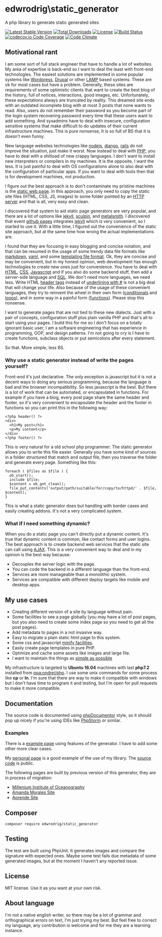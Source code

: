 edwrodrig\static_generator
========
A php library to generate static generated sites

[![Latest Stable Version](https://poser.pugx.org/edwrodrig/static_generator/v/stable)](https://packagist.org/packages/edwrodrig/static_generator)
[![Total Downloads](https://poser.pugx.org/edwrodrig/static_generator/downloads)](https://packagist.org/packages/edwrodrig/static_generator)
[![License](https://poser.pugx.org/edwrodrig/static_generator/license)](https://packagist.org/packages/edwrodrig/static_generator)
[![Build Status](https://travis-ci.org/edwrodrig/static_generator.svg?branch=master)](https://travis-ci.org/edwrodrig/static_generator)
[![codecov.io Code Coverage](https://codecov.io/gh/edwrodrig/static_generator/branch/master/graph/badge.svg)](https://codecov.io/github/edwrodrig/static_generator?branch=master)
[![Code Climate](https://codeclimate.com/github/edwrodrig/static_generator/badges/gpa.svg)](https://codeclimate.com/github/edwrodrig/static_generator)

## Motivational rant

I am some sort of full stack engineer that have to handle a lot of websites. My area of expertise is back-end so I want to deal the least with front-end technologies.
The easiest solutions are implemented in some popular systems like [Wordpress](https://wordpress.com), [Drupal](https://www.drupal.org) or other [LAMP](https://en.wikipedia.org/wiki/LAMP) based systems.
These are ok for most cases but have a problem. Generally, these sites are requirements of some optimistic clients that want to create the best blog of the history, full of notices, interactions, good images, etc.
Unfortunately, these expectations always are truncated by reality.
This dreamed site ends with an outdated incomplete blog with at most 3 posts that none wants to read.
Also, users do not remember their password so you become part of the login system recovering password every time that these users want to add something.
And sysadmins have to deal with insecure, configuration sensitive systems that make difficult to do updates of their current infrastructure machines.
This is pure nonsense, It is so full of BS that it is doesn't even funny.

New language websites technologies like [nodejs](https://nodejs.org/), [django](https://www.djangoproject.com), [rails](https://rubyonrails.org/) do not improve the situation, just make it worst.
Now instead to deal with [PHP](http://www.php.net), you have to deal with a shitload of new crappy languages.
I don't want to install new interpreters or compilers in my machines. It is the opposite, I want the less. It is just painful to deal with OS configurations alone to also deal with the configuration of particular apps.
If you want to deal with tools then that is for development machines, not production.

I figure out the best approach is to don't contaminate my pristine machines is the [static web page](https://en.wikipedia.org/wiki/Static_web_page).
In this approach, you only need to copy the static site files (HTML, CSS, JS, images) to some folder pointed by an [HTTP server](https://en.wikipedia.org/wiki/Web_server)
and that is all, very easy and clean.

I discovered that system to aid static page generators are very popular, and there are a lot of options like [jekyll](https://jekyllrb.com/), [sculpin](https://sculpin.io/), and [metalsmith](http://www.metalsmith.io/).
I discovered that event [github pages](https://pages.github.com/) integrates [jekyll](https://jekyllrb.com/) which is very convenient, so I started to use it.
With a little time, I figured out the convenience of the static site approach, but at the same time how wrong the actual implementations are.

I found that they are focusing in easy blogging and concise notation, and that can be resumed in the usage of some trendy data file formats like [markdown](https://en.wikipedia.org/wiki/Markdown), [yaml](https://en.wikipedia.org/wiki/YAML), and some [templating file format](http://shopify.github.io/liquid/).
Ok, they are concise and may be convenient, but in my honest opinion, web development has enough technologies to create new ones just for convenience.
You have to deal with [HTML](https://en.wikipedia.org/wiki/HTML), [CSS](https://en.wikipedia.org/wiki/Cascading_Style_Sheets), [Javascript](https://en.wikipedia.org/wiki/JavaScript) and if you also do some backend stuff, then add a server-side language and [SQL](https://en.wikipedia.org/wiki/SQL). We don't need more languages, we need less.
Write HTML [header tags](https://www.w3schools.com/tags/tag_hn.asp) instead of [underlining with #](https://github.com/adam-p/markdown-here/wiki/Markdown-Cheatsheet#headers) is not a big deal that will change your life.
Also because of the usage of these convenient languages, they try to reinvent the wheel in their own form ([conditionals](http://shopify.github.io/liquid/tags/control-flow/) and [loops](http://shopify.github.io/liquid/tags/iteration/)), and in some way in a painful form ([functions](http://hamishwillee.github.io/2014/11/13/jekyll-includes-are-functions)). Please stop this nonsense.

I want to generate pages that are not tied to these new dialects. Just with a pair of concepts, configuration stuff plus plain vanilla PHP and that's all to start using your pages.
I build this for me so I don't focus on a totally ignorant basic user, I am a software engineering that has experience in programming, OOP, and design patterns. I'm not going to cry is I have to create functions, subclass objects or put semicolons after every statement.

So that. More simple, less BS.

### Why use a static generator instead of write the pages yourself?

Front-end it's just declarative. The only exception is javascript but it is not a decent ways to doing any serious programming, because the language is bad and the browser incompatibility. So less javascript is the best.
But there is a lot of work that can be automated, or encapsulated in functions. For example if you have a blog, every post page share the same header and footer, so it's very convenient to encapsulate the header and the footer in functions so you can print this in the following way:
```
<?php header() ?>
<div>
  <h1>My post</h1>
  <p>My content</p>
</div>
<?php footer() ?>
```
This is very natural for a old school php programmer.
The static generator allows you to write this file easier.
Generally you have some kind of sources in a folder structured that match and output file, then you traverse the folder and generate every page.
Something like this:
```
foreach ( $files as $file ) {
  ob_start();
  include $file;
  $content = ob_get_clean();
  file_put_contents('output/path/suitable/for/copy/to/httpd/' . $file, $content);
}
```
This is what a static generator does but handling with border cases and easily creating addons. It's not a very complicated system.

### What if I need something dynamic?

When you do a static page you can't directly put a dynamic content. It's true that dynamic content is common, like contact forms and user logins.
The best approach is to create backend web services that the static site can call using [AJAX](https://en.wikipedia.org/wiki/Ajax_(programming)).
This is a very convenient way to deal and in my opinion is the best way because:
 * Decouples the server logic with the page.
 * You can code the backend in a different language than the front-end.
 * Services are more manageable than a monolithic system.
 * Services are compatible with different deploy targets like mobile and desktop apps.

 
## My use cases

 * Creating different version of a site by language without pain.
 * Some facilities to see a page globally (you may have a lot of post pages, but you also need to create some index page so you need to get all the post pages).
 * Add metadata to pages in a not invasive way.
 * Easy to migrate a plain static html page to this system.
 * Some css and javascript [minify facilities](https://github.com/matthiasmullie/minify).
 * Easily create page templates in pure PHP.
 * Optimize and cache some assets like images and large file.
 * I want to maintain the things as [simple as possible](https://en.wikipedia.org/wiki/KISS_principle)  

My infrastructure is targeted to __Ubuntu 16.04__ machines with last __php7.2__ installed from [ppa:ondrej/php](https://launchpad.net/~ondrej/+archive/ubuntu/php).
I use some unix commands for some process like __cp__ or __ln__.
I'm sure that there are way to make it compatible with windows but I don't have time to program it and testing,
but I'm open for pull requests to make it more compatible.

## Documentation
The source code is documented using [phpDocumentor](http://docs.phpdoc.org/references/phpdoc/basic-syntax.html) style,
so it should pop up nicely if you're using IDEs like [PhpStorm](https://www.jetbrains.com/phpstorm) or similar.

### Examples

There is a [example page](https://github.com/edwrodrig/static_generator/tree/master/examples) using features of the generator. I have to add some other more clear cases.

My [personal page](https://www.edwin.cl) is a good example of the use of my library. The [source code](https://github.com/edwrodrig/edwin_site) is public.

The following pages are built by previous version of this generator, they are in process of migration:
* [Millenium Institute of Oceanography](http://en.imo-chile.cl/)
* [Amanda Morales Site](http://www.amandamorales.cl)
* [Aprende Site](http://www.a-prendechile.cl)
    

## Composer
```
composer require edwrodrig/static_generator
```

## Testing
The test are built using PhpUnit. It generates images and compare the signature with expected ones. Maybe some test fails due metadata of some generated images, but at the moment I haven't any reported issue.

## License
MIT license. Use it as you want at your own risk.

## About language
I'm not a native english writer, so there may be a lot of grammar and orthographical errors on text, I'm just trying my best. But feel free to correct my language, any contribution is welcome and for me they are a learning instance.

